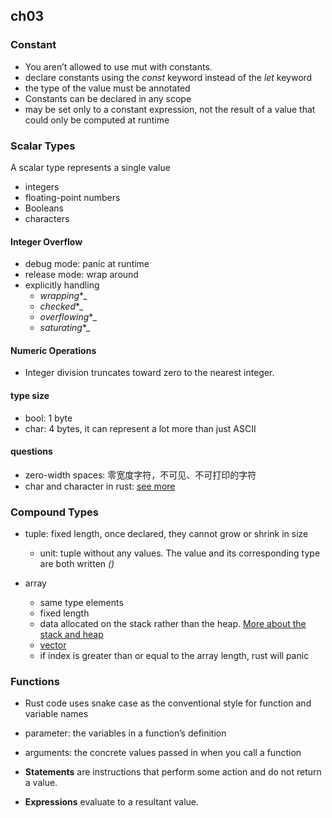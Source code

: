 ## ch03 ##

### Constant ###

- You aren’t allowed to use mut with constants.
- declare constants using the _const_ keyword instead of the _let_ keyword
- the type of the value must be annotated
- Constants can be declared in any scope
- may be set only to a constant expression, not the result of a value that could only be computed at runtime

### Scalar Types ###

A scalar type represents a single value

- integers
- floating-point numbers
- Booleans
- characters


#### Integer Overflow ####
- debug mode: panic at runtime
- release mode: wrap around
- explicitly handling
    - _wrapping_*_
    - _checked_*_
    - _overflowing_*_
    - _saturating_*_


#### Numeric Operations ####
- Integer division truncates toward zero to the nearest integer.

#### type size ####
- bool: 1 byte
- char: 4 bytes, it can represent a lot more than just ASCII

#### questions ####
- zero-width spaces: 零宽度字符，不可见、不可打印的字符
- char and character in rust: [see more](https://doc.rust-lang.org/book/ch08-02-strings.html#storing-utf-8-encoded-text-with-strings)

### Compound Types ###
- tuple: fixed length, once declared, they cannot grow or shrink in size
    - unit: tuple without any values. The value and its corresponding type are both written _()_

- array
    - same type elements
    - fixed length
    - data allocated on the stack rather than the heap. [More about the stack and heap](https://doc.rust-lang.org/book/ch04-01-what-is-ownership.html#the-stack-and-the-heap)
    - [vector](https://doc.rust-lang.org/book/ch08-01-vectors.html)
    - if index is greater than or equal to the array length, rust will panic 

### Functions ###
- Rust code uses snake case as the conventional style for function and variable names
- parameter: the variables in a function’s definition
- arguments: the concrete values passed in when you call a function

- **Statements** are instructions that perform some action and do not return a value.
- **Expressions** evaluate to a resultant value.